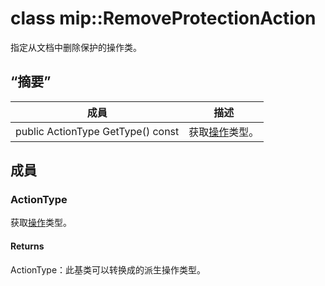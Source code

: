 # <a name="class-mipremoveprotectionaction"></a>class mip::RemoveProtectionAction 
指定从文档中删除保护的操作类。
  
## <a name="summary"></a>“摘要”
 成員                        | 描述                                
--------------------------------|---------------------------------------------
public ActionType GetType() const  |  获取[操作](#classmip_1_1_action)类型。
  
## <a name="members"></a>成員
  
### <a name="actiontype"></a>ActionType
获取[操作](#classmip_1_1_action)类型。
  
#### <a name="returns"></a>Returns
ActionType：此基类可以转换成的派生操作类型。